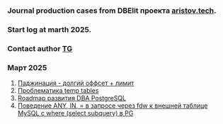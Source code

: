 ### Journal production cases from DBElit проекта [aristov.tech](https://aristov.tech/). 
### Start log at marth 2025. 
### Contact author [TG](@AEugene)

### Март 2025
1. [Паджинация - долгий оффсет + лимит](/cases/2503_offset_limit.md)
2. [Проблематика temp tables](/cases/2503_temp_tables.md)
3. [Roadmap развития DBA PostgreSQL](/cases/2503_roadmap.md)
4. [Поведение ANY, IN, = в запросе через fdw к внешней таблице  MySQL с where (select subquery) в PG](/cases/2503_in_or_any_in_fdw.md)
